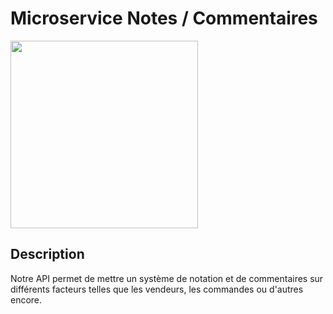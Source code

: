 # Microservice Notes / Commentaires
<img src="https://github.com/Althail/Microservice-notes/assets/93679283/737ce687-528e-4853-b505-52a20504523f"  width="300" height="300">

## Description

Notre API permet de mettre un système de notation et de commentaires sur différents facteurs telles que les vendeurs, les commandes ou d'autres encore.
